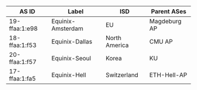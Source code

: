

| AS ID         | Label             | ISD | Parent ASes | 
| ------------- | -------------     | --  | ----------- | 
| 19-ffaa:1:e98	| Equinix-Amsterdam |	EU	           | Magdeburg AP	
| 18-ffaa:1:f53 |	Equinix-Dallas    |	North America  |	CMU AP
| 20-ffaa:1:f57 |	Equinix-Seoul	    | Korea          | KU
| 17-ffaa:1:fa5 |	Equinix-Hell	    | Switzerland    | ETH-Hell-AP
